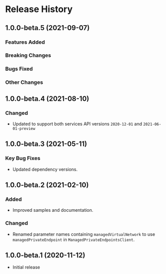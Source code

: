 # Release History

## 1.0.0-beta.5 (2021-09-07)

### Features Added

### Breaking Changes

### Bugs Fixed

### Other Changes

## 1.0.0-beta.4 (2021-08-10)

### Changed
- Updated to support both services API versions `2020-12-01` and `2021-06-01-preview`

## 1.0.0-beta.3 (2021-05-11)
### Key Bug Fixes
- Updated dependency versions.

## 1.0.0-beta.2 (2021-02-10)

### Added
- Improved samples and documentation.

### Changed
- Renamed parameter names containing `managedVirtualNetwork` to use `managedPrivateEndpoint` in `ManagedPrivateEndpointsClient`.

## 1.0.0-beta.1 (2020-11-12)
- Initial release

